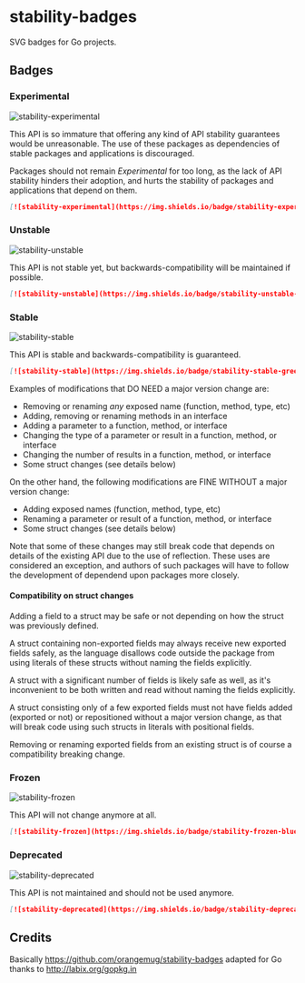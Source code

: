 # stability-badges

SVG badges for Go projects.

## Badges

### Experimental
![stability-experimental](https://img.shields.io/badge/stability-experimental-orange.svg)

This API is so immature that offering any kind of API stability guarantees would be unreasonable. The use of these packages as dependencies of stable packages and applications is discouraged.

Packages should not remain _Experimental_ for too long, as the lack of API stability hinders their adoption, and hurts the stability of packages and applications that depend on them.

```markdown
[![stability-experimental](https://img.shields.io/badge/stability-experimental-orange.svg)](https://github.com/emersion/stability-badges#experimental)
```

### Unstable
![stability-unstable](https://img.shields.io/badge/stability-unstable-yellow.svg)

This API is not stable yet, but backwards-compatibility will be maintained if possible.

```markdown
[![stability-unstable](https://img.shields.io/badge/stability-unstable-yellow.svg)](https://github.com/emersion/stability-badges#unstable)
```

### Stable
![stability-stable](https://img.shields.io/badge/stability-stable-green.svg)

This API is stable and backwards-compatibility is guaranteed.

```markdown
[![stability-stable](https://img.shields.io/badge/stability-stable-green.svg)](https://github.com/emersion/stability-badges#stable)
```

Examples of modifications that DO NEED a major version change are:
* Removing or renaming *any* exposed name (function, method, type, etc)
* Adding, removing or renaming methods in an interface
* Adding a parameter to a function, method, or interface
* Changing the type of a parameter or result in a function, method, or interface
* Changing the number of results in a function, method, or interface
* Some struct changes (see details below) 

On the other hand, the following modifications are FINE WITHOUT a major version change:
* Adding exposed names (function, method, type, etc)
* Renaming a parameter or result of a function, method, or interface
* Some struct changes (see details below) 

Note that some of these changes may still break code that depends on details of the existing API due to the use of reflection. These uses are considered an exception, and authors of such packages will have to follow the development of dependend upon packages more closely.

#### Compatibility on struct changes

Adding a field to a struct may be safe or not depending on how the struct was previously defined.

A struct containing non-exported fields may always receive new exported fields safely, as the language disallows code outside the package from using literals of these structs without naming the fields explicitly.

A struct with a significant number of fields is likely safe as well, as it's inconvenient to be both written and read without naming the fields explicitly.

A struct consisting only of a few exported fields must not have fields added (exported or not) or repositioned without a major version change, as that will break code using such structs in literals with positional fields.

Removing or renaming exported fields from an existing struct is of course a compatibility breaking change.

### Frozen
![stability-frozen](https://img.shields.io/badge/stability-frozen-brightgreen.svg)

This API will not change anymore at all.

```markdown
[![stability-frozen](https://img.shields.io/badge/stability-frozen-blue.svg)](https://github.com/emersion/stability-badges#frozen)
```

### Deprecated
![stability-deprecated](https://img.shields.io/badge/stability-deprecated-red.svg)

This API is not maintained and should not be used anymore.

```markdown
[![stability-deprecated](https://img.shields.io/badge/stability-deprecated-red.svg)](https://github.com/emersion/stability-badges#deprecated)
```

## Credits

Basically https://github.com/orangemug/stability-badges adapted for Go thanks to http://labix.org/gopkg.in
